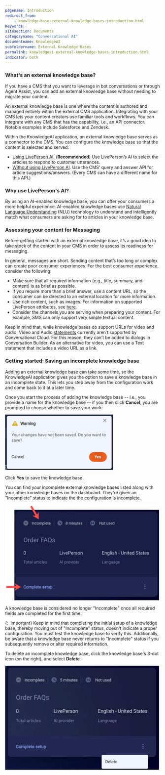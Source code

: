 ```yaml
---
pagename: Introduction
redirect_from:
    - knowledge-base-external-knowledge-bases-introduction.html
Keywords:
sitesection: Documents
categoryname: "Conversational AI"
documentname: KnowledgeAI
subfoldername: External Knowledge Bases
permalink: knowledgeai-external-knowledge-bases-introduction.html
indicator: both
---
```


### What's an external knowledge base?

If you have a CMS that you want to leverage in bot conversations or through Agent Assist, you can add an external knowledge base without needing to migrate your content.

An external knowledge base is one where the content is authored and managed entirely within the external CMS application. Integrating with your CMS lets your content creators use familiar tools and workflows. You can integrate with any CMS that has the capability, i.e., an API connector. Notable examples include Salesforce and Zendesk. 

Within the KnowledgeAI application, an external knowledge base serves as a connector to the CMS. You can configure the knowledge base so that the content is selected and served:

* [Using LivePerson AI](knowledgeai-external-knowledge-bases-external-kbs-with-liveperson-ai.html). (**Recommended**) Use LivePerson’s AI to select the articles to respond to customer utterances.
* [Without using LivePerson AI](knowledgeai-external-knowledge-bases-external-kbs-without-liveperson-ai.html). Use the CMS' query and answer API for article suggestions/answers. (Every CMS can have a different name for this API.)

### Why use LivePerson's AI?

By using an AI-enabled knowledge base, you can offer your consumers a more helpful experience. AI-enabled knowledge bases use [Natural Language Understanding](intent-manager-natural-language-understanding-introduction.html) (NLU) technology to understand and intelligently match what consumers are asking for to articles in your knowledge base.

### Assessing your content for Messaging

Before getting started with an external knowledge base, it’s a good idea to take stock of the content in your CMS in order to assess its readiness for messaging.

In general, messages are short. Sending content that’s too long or complex can create poor consumer experiences. For the best consumer experience, consider the following:

* Make sure that all required information (e.g., title, summary, and content) is as brief as possible.
* If you require more than a brief answer, use a content URL, so the consumer can be directed to an external location for more information.
* Use rich content, such as images. For information on supported LivePerson attributes, see [here](knowledgeai-external-knowledge-bases-mapping-content-metadata.html#supported-liveperson-attributes).
* Consider the channels you are serving when preparing your content. For example, SMS can only support very simple textual content.

Keep in mind that, while knowledge bases do support URLs for video and audio, Video and Audio [statements](conversation-builder-interactions-statements.html) currently aren’t supported by Conversational Cloud. For this reason, they can’t be added to dialogs in Conversation Builder. As an alternative for video, you can use a Text statement that includes a video URL as a link.

### Getting started: Saving an incomplete knowledge base

Adding an external knowledge base can take some time, so the KnowledgeAI application gives you the option to save a knowledge base in an incomplete state. This lets you step away from the configuration work and come back to it at a later time.

Once you start the process of adding the knowledge base -- i.e., you provide a name for the knowledge base -- if you then click **Cancel**, you are prompted to choose whether to save your work:

<img style="width:350px" src="img/ConvoBuilder/kb_ext_save_draft_1.png">

Click **Yes** to save the knowledge base.

You can find your incomplete external knowledge bases listed along with your other knowledge bases on the dashboard. They're given an "Incomplete" status to indicate the the configuration is incomplete.

<img style="width:500px" src="img/ConvoBuilder/kb_ext_save_draft_2.png">

A knowledge base is considered no longer "Incomplete" once all required fields are completed for the first time.

{: .important}
Keep in mind that completing the initial setup of a knowledge base, thereby moving out of "Incomplete" status, doesn't indicate a proper configuration. You must test the knowledge base to verify this. Additionally, be aware that a knowledge base never returns to "Incomplete" status if you subsequently remove or alter required information.

To delete an incomplete knowledge base, click the knowledge base's 3-dot icon (on the right), and select **Delete**.

<img style="width:500px" src="img/ConvoBuilder/kb_ext_save_draft_3.png">